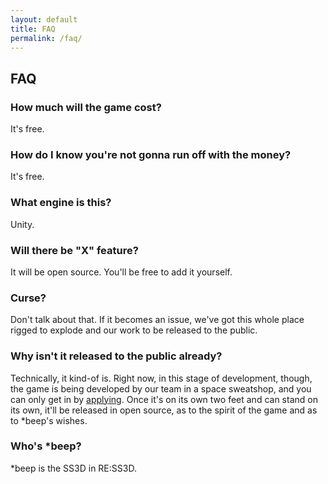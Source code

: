 ```yaml
---
layout: default
title: FAQ
permalink: /faq/
---
```

## FAQ

### How much will the game cost?
It's free.

### How do I know you're not gonna run off with the money?
It's free.

### What engine is this?
Unity.

### Will there be "X" feature?
It will be open source. You'll be free to add it yourself.

### Curse?
Don't talk about that. If it becomes an issue, we've got this whole place rigged to explode and our work to be released to the public.

### Why isn't it released to the public already?
Technically, it kind-of is. Right now, in this stage of development, though, the game is being developed by our team in a space sweatshop, and you can only get in by [applying](https://goo.gl/forms/DBaqHkIHk3z40KBE3). Once it's on its own two feet and can stand on its own, it'll be released in open source, as to the spirit of the game and as to *beep's wishes.

### Who's *beep?
*beep is the SS3D in RE:SS3D.